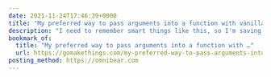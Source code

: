 ```yaml
---
date: 2021-11-24T17:46:39+0000
title: "My preferred way to pass arguments into a function with vanilla JavaScript | Go Make Things"
description: "I need to remember smart things like this, so I'm saving it for future me, who won't have an excuse not to have remembered."
bookmark_of:
  title: "My preferred way to pass arguments into a function with …"
  url: https://gomakethings.com/my-preferred-way-to-pass-arguments-into-a-function-with-vanilla-javascript/
posting_method: https://omnibear.com
---
```

